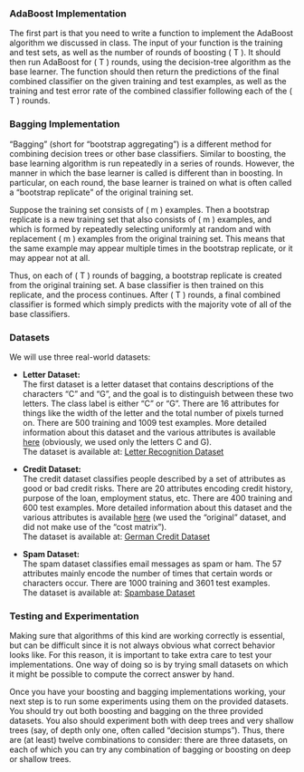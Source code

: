 ### AdaBoost Implementation

The first part is that you need to write a function to implement the AdaBoost algorithm we discussed in class. The input of your function is the training and test sets, as well as the number of rounds of boosting \( T \). It should then run AdaBoost for \( T \) rounds, using the decision-tree algorithm as the base learner. The function should then return the predictions of the final combined classifier on the given training and test examples, as well as the training and test error rate of the combined classifier following each of the \( T \) rounds.

### Bagging Implementation

“Bagging” (short for “bootstrap aggregating”) is a different method for combining decision trees or other base classifiers. Similar to boosting, the base learning algorithm is run repeatedly in a series of rounds. However, the manner in which the base learner is called is different than in boosting. In particular, on each round, the base learner is trained on what is often called a “bootstrap replicate” of the original training set.

Suppose the training set consists of \( m \) examples. Then a bootstrap replicate is a new training set that also consists of \( m \) examples, and which is formed by repeatedly selecting uniformly at random and with replacement \( m \) examples from the original training set. This means that the same example may appear multiple times in the bootstrap replicate, or it may appear not at all.

Thus, on each of \( T \) rounds of bagging, a bootstrap replicate is created from the original training set. A base classifier is then trained on this replicate, and the process continues. After \( T \) rounds, a final combined classifier is formed which simply predicts with the majority vote of all of the base classifiers.

### Datasets

We will use three real-world datasets:

- **Letter Dataset:**  
  The first dataset is a letter dataset that contains descriptions of the characters “C” and “G”, and the goal is to distinguish between these two letters. The class label is either “C” or “G”. There are 16 attributes for things like the width of the letter and the total number of pixels turned on. There are 500 training and 1009 test examples. More detailed information about this dataset and the various attributes is available [here](https://archive.ics.uci.edu/ml/datasets/letter+recognition) (obviously, we used only the letters C and G).  
  The dataset is available at: [Letter Recognition Dataset](https://archive.ics.uci.edu/ml/datasets/letter+recognition)

- **Credit Dataset:**  
  The credit dataset classifies people described by a set of attributes as good or bad credit risks. There are 20 attributes encoding credit history, purpose of the loan, employment status, etc. There are 400 training and 600 test examples. More detailed information about this dataset and the various attributes is available [here](https://archive.ics.uci.edu/ml/datasets/statlog+(german+credit+data)) (we used the “original” dataset, and did not make use of the “cost matrix”).  
  The dataset is available at: [German Credit Dataset](https://archive.ics.uci.edu/ml/datasets/statlog+(german+credit+data))

- **Spam Dataset:**  
  The spam dataset classifies email messages as spam or ham. The 57 attributes mainly encode the number of times that certain words or characters occur. There are 1000 training and 3601 test examples.  
  The dataset is available at: [Spambase Dataset](https://archive.ics.uci.edu/ml/datasets/spambase)

### Testing and Experimentation

Making sure that algorithms of this kind are working correctly is essential, but can be difficult since it is not always obvious what correct behavior looks like. For this reason, it is important to take extra care to test your implementations. One way of doing so is by trying small datasets on which it might be possible to compute the correct answer by hand.

Once you have your boosting and bagging implementations working, your next step is to run some experiments using them on the provided datasets. You should try out both boosting and bagging on the three provided datasets. You also should experiment both with deep trees and very shallow trees (say, of depth only one, often called “decision stumps”). Thus, there are (at least) twelve combinations to consider: there are three datasets, on each of which you can try any combination of bagging or boosting on deep or shallow trees.
